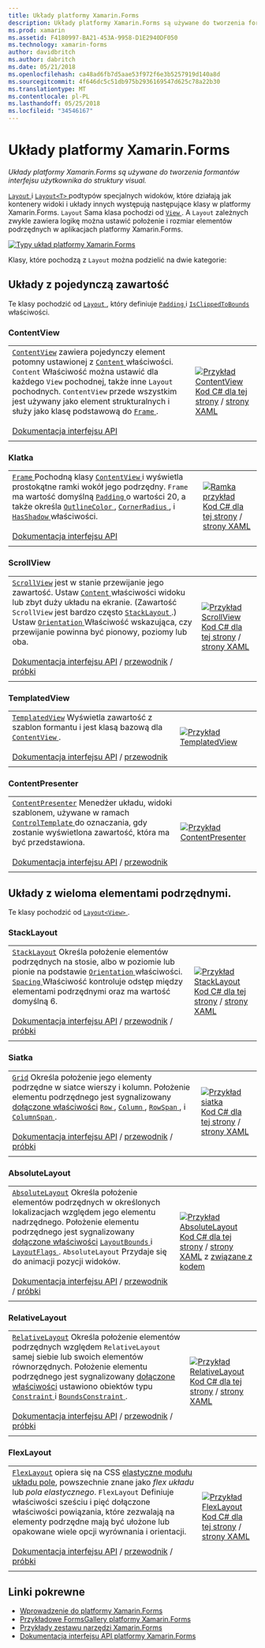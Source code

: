 ```yaml
---
title: Układy platformy Xamarin.Forms
description: Układy platformy Xamarin.Forms są używane do tworzenia formantów interfejsu użytkownika do struktury visual.
ms.prod: xamarin
ms.assetid: F4180997-BA21-453A-9958-D1E2940DF050
ms.technology: xamarin-forms
author: davidbritch
ms.author: dabritch
ms.date: 05/21/2018
ms.openlocfilehash: ca48ad6fb7d5aae53f972f6e3b5257919d140a8d
ms.sourcegitcommit: 4f646dc5c51db975b2936169547d625c78a22b30
ms.translationtype: MT
ms.contentlocale: pl-PL
ms.lasthandoff: 05/25/2018
ms.locfileid: "34546167"
---
```

# <a name="xamarinforms-layouts"></a>Układy platformy Xamarin.Forms

_Układy platformy Xamarin.Forms są używane do tworzenia formantów interfejsu użytkownika do struktury visual._

[ `Layout` ](https://developer.xamarin.com/api/type/Xamarin.Forms.Layout) i [ `Layout<T>` ](https://developer.xamarin.com/api/type/Xamarin.Forms.Layout%3CT%3E/) podtypów specjalnych widoków, które działają jak kontenery widoki i układy innych występują następujące klasy w platformy Xamarin.Forms. `Layout` Sama klasa pochodzi od [ `View` ](views.md). A `Layout` zależnych zwykle zawiera logikę można ustawić położenie i rozmiar elementów podrzędnych w aplikacjach platformy Xamarin.Forms.

[![Typy układ platformy Xamarin.Forms](layouts-images/layouts-sml.png "typy układ platformy Xamarin.Forms")](layouts-images/layouts.png#lightbox "typy układ platformy Xamarin.Forms")

Klasy, które pochodzą z `Layout` można podzielić na dwie kategorie:

## <a name="layouts-with-single-content"></a>Układy z pojedynczą zawartość

Te klasy pochodzić od [ `Layout` ](https://developer.xamarin.com/api/type/Xamarin.Forms.Layout/), który definiuje [ `Padding` ](https://developer.xamarin.com/api/property/Xamarin.Forms.Layout.Padding/) i [ `IsClippedToBounds` ](https://developer.xamarin.com/api/property/Xamarin.Forms.Layout.IsClippedToBounds/) właściwości.

<a name="contentView" />

### <a name="contentview"></a>ContentView

|     |     |
| --- | --- |
| [`ContentView`](https://developer.xamarin.com/api/type/Xamarin.Forms.ContentView/) zawiera pojedynczy element potomny ustawionej z [ `Content` ](https://developer.xamarin.com/api/property/Xamarin.Forms.ContentView.Content/) właściwości. `Content` Właściwość można ustawić dla każdego `View` pochodnej, także inne `Layout` pochodnych. `ContentView` przede wszystkim jest używany jako element strukturalnych i służy jako klasę podstawową do [ `Frame` ](#frame).<br /><br />[Dokumentacja interfejsu API](https://developer.xamarin.com/api/type/Xamarin.Forms.ContentView/) | [![Przykład ContentView](layouts-images/ContentView.png "przykład ContentView")](layouts-images/ContentView-Large.png#lightbox "ContentView przykład")<br />[Kod C# dla tej strony](https://github.com/xamarin/xamarin-forms-samples/blob/master/FormsGallery/FormsGallery/FormsGallery/CodeExamples/ContentViewDemoPage.cs) / [strony XAML](https://github.com/xamarin/xamarin-forms-samples/blob/master/FormsGallery/FormsGallery/FormsGallery/XamlExamples/ContentViewDemoPage.xaml) |
|     |     |

<a named="frame" />

### <a name="frame"></a>Klatka

|     |     |
| --- | --- |
| [ `Frame` ](https://developer.xamarin.com/api/type/Xamarin.Forms.Frame/) Pochodną klasy [ `ContentView` ](#contentView) i wyświetla prostokątne ramki wokół jego podrzędny. `Frame` ma wartość domyślną [ `Padding` ](https://developer.xamarin.com/api/property/Xamarin.Forms.Layout.Padding/) o wartości 20, a także określa [ `OutlineColor` ](https://developer.xamarin.com/api/property/Xamarin.Forms.Frame.OutlineColor/), [ `CornerRadius` ](https://developer.xamarin.com/api/property/Xamarin.Forms.Frame.CornerRadius/), i [ `HasShadow` ](https://developer.xamarin.com/api/property/Xamarin.Forms.Frame.HasShadow/)właściwości.<br /><br />[Dokumentacja interfejsu API](https://developer.xamarin.com/api/type/Xamarin.Forms.Frame/) | [![Ramka przykład](layouts-images/Frame.png "ramki przykład")](layouts-images/Frame-Large.png#lightbox "ramki przykład")<br />[Kod C# dla tej strony](https://github.com/xamarin/xamarin-forms-samples/blob/master/FormsGallery/FormsGallery/FormsGallery/CodeExamples/FrameDemoPage.cs) / [strony XAML](https://github.com/xamarin/xamarin-forms-samples/blob/master/FormsGallery/FormsGallery/FormsGallery/XamlExamples/FrameDemoPage.xaml) |
|     |     |

<a name="scrollView" />

### <a name="scrollview"></a>ScrollView

|     |     |
| --- | --- |
| [`ScrollView`](https://developer.xamarin.com/api/type/Xamarin.Forms.ScrollView/) jest w stanie przewijanie jego zawartość. Ustaw [ `Content` ](https://developer.xamarin.com/api/property/Xamarin.Forms.ScrollView.Content/) właściwości widoku lub zbyt duży układu na ekranie. (Zawartość `ScrollView` jest bardzo często [ `StackLayout` ](#stackLayout).) Ustaw [ `Orientation` ](https://developer.xamarin.com/api/property/Xamarin.Forms.ScrollView.Orientation/) Właściwość wskazująca, czy przewijanie powinna być pionowy, poziomy lub oba.<br /><br />[Dokumentacja interfejsu API](https://developer.xamarin.com/api/type/Xamarin.Forms.ScrollView/) / [przewodnik](~/xamarin-forms/user-interface/layouts/scroll-view.md) / [próbki](https://developer.xamarin.com/samples/xamarin-forms/UserInterface/Layout/) | [![Przykład ScrollView](layouts-images/ScrollView.png "przykład ScrollView")](layouts-images/ScrollView-Large.png#lightbox "ScrollView przykład")<br />[Kod C# dla tej strony](https://github.com/xamarin/xamarin-forms-samples/blob/master/FormsGallery/FormsGallery/FormsGallery/CodeExamples/ScrollViewDemoPage.cs) / [strony XAML](https://github.com/xamarin/xamarin-forms-samples/blob/master/FormsGallery/FormsGallery/FormsGallery/XamlExamples/ScrollViewDemoPage.xaml) |
|     |     |

### <a name="templatedview"></a>TemplatedView

|     |     |
| --- | --- |
| [`TemplatedView`](https://developer.xamarin.com/api/type/Xamarin.Forms.TemplatedView/) Wyświetla zawartość z szablon formantu i jest klasą bazową dla [ `ContentView` ](#contentView).<br /><br />[Dokumentacja interfejsu API](https://developer.xamarin.com/api/type/Xamarin.Forms.TemplatedView/) / [przewodnik](~/xamarin-forms/app-fundamentals/templates/control-templates/index.md) | [![Przykład TemplatedView](layouts-images/TemplatedView.png "przykład TemplatedView")](layouts-images/TemplatedView.png#lightbox "TemplatedView przykład") |
|     |     |

### <a name="contentpresenter"></a>ContentPresenter

|     |     |
| --- | --- |
| [`ContentPresenter`](https://developer.xamarin.com/api/type/Xamarin.Forms.ContentPresenter/) Menedżer układu, widoki szablonem, używane w ramach [ `ControlTemplate` ](https://developer.xamarin.com/api/type/Xamarin.Forms.ControlTemplate/) do oznaczania, gdy zostanie wyświetlona zawartość, która ma być przedstawiona.<br /><br />[Dokumentacja interfejsu API](https://developer.xamarin.com/api/type/Xamarin.Forms.ContentPresenter/) / [przewodnik](~/xamarin-forms/app-fundamentals/templates/control-templates/index.md) | [![Przykład ContentPresenter](layouts-images/ContentPresenter.png "przykład ContentPresenter")](layouts-images/ContentPresenter.png#lightbox "ContentPresenter przykład") |
|     |     |

## <a name="layouts-with-multiple-children"></a>Układy z wieloma elementami podrzędnymi.

Te klasy pochodzić od [ `Layout<View>` ](https://developer.xamarin.com/api/type/Xamarin.Forms.Layout%3CT%3E/).

<a name="stackLayout" />

### <a name="stacklayout"></a>StackLayout

|     |     |
| --- | --- |
| [`StackLayout`](https://developer.xamarin.com/api/type/Xamarin.Forms.StackLayout/) Określa położenie elementów podrzędnych na stosie, albo w poziomie lub pionie na podstawie [ `Orientation` ](https://developer.xamarin.com/api/property/Xamarin.Forms.StackLayout.Orientation/) właściwości. [ `Spacing` ](https://developer.xamarin.com/api/property/Xamarin.Forms.StackLayout.Spacing/) Właściwość kontroluje odstęp między elementami podrzędnymi oraz ma wartość domyślną 6.<br /><br />[Dokumentacja interfejsu API](https://developer.xamarin.com/api/type/Xamarin.Forms.StackLayout/) / [przewodnik](~/xamarin-forms/user-interface/layouts/stack-layout.md) / [próbki](https://developer.xamarin.com/samples/xamarin-forms/UserInterface/Layout/)| [![Przykład StackLayout](layouts-images/StackLayout.png "przykład StackLayout")](layouts-images/StackLayout-Large.png#lightbox "StackLayout przykład")<br />[Kod C# dla tej strony](https://github.com/xamarin/xamarin-forms-samples/blob/master/FormsGallery/FormsGallery/FormsGallery/CodeExamples/StackLayoutDemoPage.cs) / [strony XAML](https://github.com/xamarin/xamarin-forms-samples/blob/master/FormsGallery/FormsGallery/FormsGallery/XamlExamples/StackLayoutDemoPage.xaml) |
|     |     |

<a name="grid" />

### <a name="grid"></a>Siatka

|     |     |
| --- | --- |
| [`Grid`](https://developer.xamarin.com/api/type/Xamarin.Forms.Grid/) Określa położenie jego elementy podrzędne w siatce wierszy i kolumn. Położenie elementu podrzędnego jest sygnalizowany [dołączone właściwości](~/xamarin-forms/xaml/attached-properties.md) [ `Row` ](https://developer.xamarin.com/api/field/Xamarin.Forms.Grid.RowProperty/), [ `Column` ](https://developer.xamarin.com/api/field/Xamarin.Forms.Grid.ColumnProperty/), [ `RowSpan` ](https://developer.xamarin.com/api/field/Xamarin.Forms.Grid.RowSpanProperty/), i [ `ColumnSpan` ](https://developer.xamarin.com/api/field/Xamarin.Forms.Grid.ColumnSpanProperty/).<br /><br />[Dokumentacja interfejsu API](https://developer.xamarin.com/api/type/Xamarin.Forms.Grid/) / [przewodnik](~/xamarin-forms/user-interface/layouts/grid.md) / [próbki](https://developer.xamarin.com/samples/xamarin-forms/UserInterface/Layout/) | [![Przykład siatka](layouts-images/Grid.png "przykład siatka")](layouts-images/Grid-Large.png#lightbox "siatki — przykład")<br />[Kod C# dla tej strony](https://github.com/xamarin/xamarin-forms-samples/blob/master/FormsGallery/FormsGallery/FormsGallery/CodeExamples/GridDemoPage.cs) / [strony XAML](https://github.com/xamarin/xamarin-forms-samples/blob/master/FormsGallery/FormsGallery/FormsGallery/XamlExamples/GridDemoPage.xaml) |
|     |     |

### <a name="absolutelayout"></a>AbsoluteLayout

|     |     |
| --- | --- |
| [`AbsoluteLayout`](https://developer.xamarin.com/api/type/Xamarin.Forms.AbsoluteLayout/) Określa położenie elementów podrzędnych w określonych lokalizacjach względem jego elementu nadrzędnego. Położenie elementu podrzędnego jest sygnalizowany [dołączone właściwości](~/xamarin-forms/xaml/attached-properties.md) [ `LayoutBounds` ](https://developer.xamarin.com/api/field/Xamarin.Forms.AbsoluteLayout.LayoutBoundsProperty/) i [ `LayoutFlags` ](https://developer.xamarin.com/api/field/Xamarin.Forms.AbsoluteLayout.LayoutFlagsProperty/). `AbsoluteLayout` Przydaje się do animacji pozycji widoków.<br /><br />[Dokumentacja interfejsu API](https://developer.xamarin.com/api/type/Xamarin.Forms.AbsoluteLayout/) / [przewodnik](~/xamarin-forms/user-interface/layouts/absolute-layout.md) / [próbki](https://developer.xamarin.com/samples/xamarin-forms/UserInterface/Layout/) | [![Przykład AbsoluteLayout](layouts-images/AbsoluteLayout.png "przykład AbsoluteLayout")](layouts-images/AbsoluteLayout-Large.png#lightbox "AbsoluteLayout przykład")<br />[Kod C# dla tej strony](https://github.com/xamarin/xamarin-forms-samples/blob/master/FormsGallery/FormsGallery/FormsGallery/CodeExamples/AbsoluteLayoutdDemoPage.cs) / [strony XAML](https://github.com/xamarin/xamarin-forms-samples/blob/master/FormsGallery/FormsGallery/FormsGallery/XamlExamples/AbsoluteLayoutDemoPage.xaml) z [związane z kodem](https://github.com/xamarin/xamarin-forms-samples/blob/master/FormsGallery/FormsGallery/FormsGallery/XamlExamples/AbsoluteLayoutDemoPage.xaml.cs) |
|     |     |

### <a name="relativelayout"></a>RelativeLayout

|     |     |
| --- | --- |
| [`RelativeLayout`](https://developer.xamarin.com/api/type/Xamarin.Forms.RelativeLayout/) Określa położenie elementów podrzędnych względem `RelativeLayout` samej siebie lub swoich elementów równorzędnych. Położenie elementu podrzędnego jest sygnalizowany [dołączone właściwości](~/xamarin-forms/xaml/attached-properties.md) ustawiono obiektów typu [ `Constraint` ](https://developer.xamarin.com/api/type/Xamarin.Forms.Constraint/) i [ `BoundsConstraint` ](https://developer.xamarin.com/api/type/Xamarin.Forms.Constraint/).<br /><br />[Dokumentacja interfejsu API](https://developer.xamarin.com/api/type/Xamarin.Forms.RelativeLayout/) / [przewodnik](~/xamarin-forms/user-interface/layouts/relative-layout.md) / [próbki](https://developer.xamarin.com/samples/xamarin-forms/UserInterface/Layout/) | [![Przykład RelativeLayout](layouts-images/RelativeLayout.png "przykład RelativeLayout")](layouts-images/RelativeLayout-Large.png#lightbox "RelativeLayout przykład")<br />[Kod C# dla tej strony](https://github.com/xamarin/xamarin-forms-samples/blob/master/FormsGallery/FormsGallery/FormsGallery/CodeExamples/RelativeLayoutDemoPage.cs) / [strony XAML](https://github.com/xamarin/xamarin-forms-samples/blob/master/FormsGallery/FormsGallery/FormsGallery/XamlExamples/RelativeLayoutDemoPage.xaml) |
|     |     |

### <a name="flexlayout"></a>FlexLayout

|     |     |
| --- | --- |
| [`FlexLayout`](xref:Xamarin.Forms.FlexLayout) opiera się na CSS [elastyczne modułu układu pole](http://www.w3.org/TR/css-flexbox-1/), powszechnie znane jako _flex układu_ lub _pola elastycznego_. `FlexLayout` Definiuje właściwości sześciu i pięć dołączone właściwości powiązania, które zezwalają na elementy podrzędne mają być ułożone lub opakowane wiele opcji wyrównania i orientacji.<br /><br />[Dokumentacja interfejsu API](xref:Xamarin.Forms.FlexLayout) / [przewodnik](~/xamarin-forms/user-interface/layouts/flex-layout.md) / [próbki](https://developer.xamarin.com/samples/xamarin-forms/UserInterface/FlexLayoutDemos/) | [![Przykład FlexLayout](layouts-images/FlexLayout.png "przykład FlexLayout")](layouts-images/FlexLayout-Large.png#lightbox "FlexLayout przykład")<br />[Kod C# dla tej strony](https://github.com/xamarin/xamarin-forms-samples/blob/master/FormsGallery/FormsGallery/FormsGallery/CodeExamples/FlexLayoutDemoPage.cs) / [strony XAML](https://github.com/xamarin/xamarin-forms-samples/blob/master/FormsGallery/FormsGallery/FormsGallery/XamlExamples/FlexLayoutDemoPage.xaml) |
|     |     |

## <a name="related-links"></a>Linki pokrewne

- [Wprowadzenie do platformy Xamarin.Forms](~/xamarin-forms/get-started/introduction-to-xamarin-forms.md)
- [Przykładowe FormsGallery platformy Xamarin.Forms](https://developer.xamarin.com/samples/FormsGallery/)
- [Przykłady zestawu narzędzi Xamarin.Forms](https://developer.xamarin.com/samples/xamarin-forms/all/)
- [Dokumentacja interfejsu API platformy Xamarin.Forms](https://developer.xamarin.com/api/root/Xamarin.Forms/)
